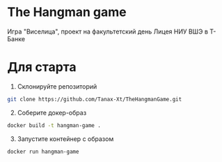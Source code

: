 # The Hangman game

Игра "Виселица", проект на факультетский день Лицея НИУ ВШЭ в Т-Банке

# Для старта
1. Склонируйте репозиторий
```bash
git clone https://github.com/Tanax-Xt/TheHangmanGame.git
```
2. Соберите докер-образ
```bash
docker build -t hangman-game .
```
3. Запустите контейнер с образом
```bash
docker run hangman-game
```
